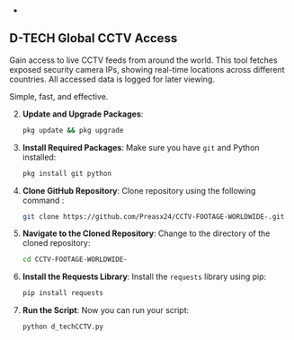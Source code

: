 -

## D-TECH Global CCTV Access

Gain access to live CCTV feeds from around the world. This tool fetches exposed security camera IPs, showing real-time locations across different countries. All accessed data is logged for later viewing. 

Simple, fast, and effective.



2. **Update and Upgrade Packages**:
   ```bash
   pkg update && pkg upgrade
   ```

3. **Install Required Packages**:
   Make sure you have `git` and Python installed:
   ```bash
   pkg install git python
   ```

4. **Clone GitHub Repository**:
   Clone repository using the following command :
   ```bash
   git clone https://github.com/Preasx24/CCTV-FOOTAGE-WORLDWIDE-.git
   ```

5. **Navigate to the Cloned Repository**:
   Change to the directory of the cloned repository:
   ```bash
   cd CCTV-FOOTAGE-WORLDWIDE-
   ```

6. **Install the Requests Library**:
   Install the `requests` library using pip:
   ```bash
   pip install requests
   ```

7. **Run the Script**:
   Now you can run your script:
   ```bash
   python d_techCCTV.py
   ```
